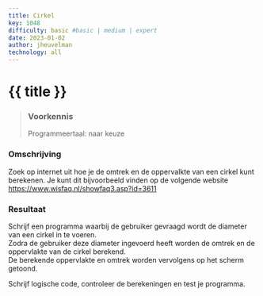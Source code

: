```yaml
---
title: Cirkel
key: 1048
difficulty: basic #basic | medium | expert
date: 2023-01-02
author: jheuvelman
technology: all
---
```




# {{ title }}

> ### Voorkennis
> Programmeertaal: naar keuze

### Omschrijving
Zoek op internet uit hoe je de omtrek en de oppervalkte van een cirkel
kunt berekenen. Je kunt dit bijvoorbeeld vinden op de volgende website
<https://www.wisfaq.nl/showfaq3.asp?id=3611>

### Resultaat
Schrijf een programma waarbij de gebruiker gevraagd wordt de diameter
van een cirkel in te voeren.  
Zodra de gebruiker deze diameter ingevoerd heeft worden de omtrek en de oppervlakte van de cirkel berekend.  
De berekende oppervlakte en omtrek worden vervolgens op het scherm getoond.
  
Schrijf logische code, controleer de berekeningen en test je programma.
